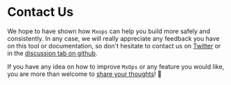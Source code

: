# Contact Us

We hope to have shown how `Mxops` can help you build more safely and consistently. In any case, we will really appreciate any feedback you have on this tool or documentation, so don't hesitate to contact us on [Twitter](https://twitter.com/catenscia) or in the [discussion tab on github](https://github.com/Catenscia/MxOps/discussions/categories/feedback).

If you have any idea on how to improve `MxOps` or any feature you would like, you are more than welcome to [share your thoughts](https://github.com/Catenscia/MxOps/discussions/categories/ideas)! 🤗
